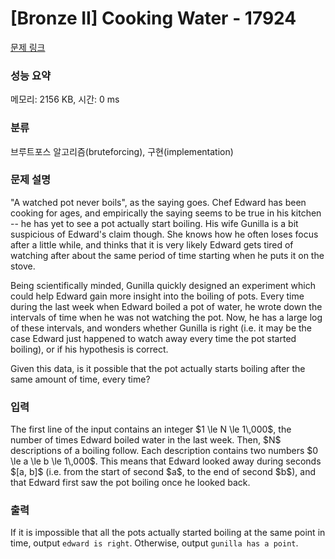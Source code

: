 # [Bronze II] Cooking Water - 17924 

[문제 링크](https://www.acmicpc.net/problem/17924) 

### 성능 요약

메모리: 2156 KB, 시간: 0 ms

### 분류

브루트포스 알고리즘(bruteforcing), 구현(implementation)

### 문제 설명

<p>"A watched pot never boils", as the saying goes. Chef Edward has been cooking for ages, and empirically the saying seems to be true in his kitchen -- he has yet to see a pot actually start boiling. His wife Gunilla is a bit suspicious of Edward's claim though. She knows how he often loses focus after a little while, and thinks that it is very likely Edward gets tired of watching after about the same period of time starting when he puts it on the stove.</p>

<p>Being scientifically minded, Gunilla quickly designed an experiment which could help Edward gain more insight into the boiling of pots. Every time during the last week when Edward boiled a pot of water, he wrote down the intervals of time when he was not watching the pot. Now, he has a large log of these intervals, and wonders whether Gunilla is right (i.e. it may be the case Edward just happened to watch away every time the pot started boiling), or if his hypothesis is correct.</p>

<p>Given this data, is it possible that the pot actually starts boiling after the same amount of time, every time?</p>

### 입력 

 <p>The first line of the input contains an integer $1 \le N \le 1\,000$, the number of times Edward boiled water in the last week. Then, $N$ descriptions of a boiling follow. Each description contains two numbers $0 \le a \le b \le 1\,000$. This means that Edward looked away during seconds $[a, b]$ (i.e. from the start of second $a$, to the end of second $b$), and that Edward first saw the pot boiling once he looked back.</p>

### 출력 

 <p>If it is impossible that all the pots actually started boiling at the same point in time, output <code>edward is right</code>. Otherwise, output <code>gunilla has a point</code>.</p>

